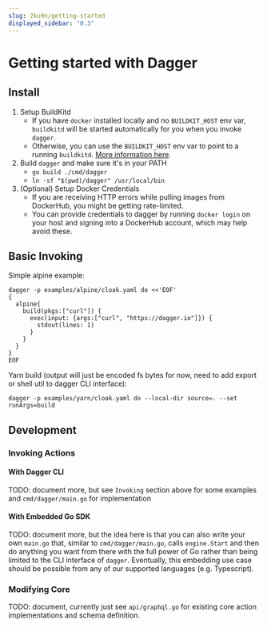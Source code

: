 ```yaml
---
slug: 2ku9n/getting-started
displayed_sidebar: "0.3"
---
```


# Getting started with Dagger

## Install

1. Setup BuildKitd
   - If you have `docker` installed locally and no `BUILDKIT_HOST` env var, `buildkitd` will be started automatically for you when you invoke `dagger`.
   - Otherwise, you can use the `BUILDKIT_HOST` env var to point to a running `buildkitd`. [More information here](https://docs.dagger.io/1223/custom-buildkit/).
2. Build `dagger` and make sure it's in your PATH
   - `go build ./cmd/dagger`
   - `ln -sf "$(pwd)/dagger" /usr/local/bin`
3. (Optional) Setup Docker Credentials
   - If you are receiving HTTP errors while pulling images from DockerHub, you might be getting rate-limited.
   - You can provide credentials to dagger by running `docker login` on your host and signing into a DockerHub account, which may help avoid these.

## Basic Invoking

Simple alpine example:

```console
dagger -p examples/alpine/cloak.yaml do <<'EOF'
{
  alpine{
    build(pkgs:["curl"]) {
      exec(input: {args:["curl", "https://dagger.io"]}) {
        stdout(lines: 1)
      }
    }
  }
}
EOF
```

Yarn build (output will just be encoded fs bytes for now, need to add export or shell util to dagger CLI interface):

```console
dagger -p examples/yarn/cloak.yaml do --local-dir source=. --set runArgs=build
```

## Development

### Invoking Actions

#### With Dagger CLI

TODO: document more, but see `Invoking` section above for some examples and `cmd/dagger/main.go` for implementation

#### With Embedded Go SDK

TODO: document more, but the idea here is that you can also write your own `main.go` that, similar to `cmd/dagger/main.go`, calls `engine.Start` and then do anything you want from there with the full power of Go rather than being limited to the CLI interface of `dagger`. Eventually, this embedding use case should be possible from any of our supported languages (e.g. Typescript).

### Modifying Core

TODO: document, currently just see `api/graphql.go` for existing core action implementations and schema definition.
